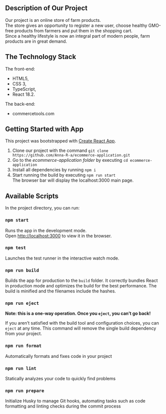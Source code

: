 ## Description of Our Project

Our project is an online store of farm products.\
The store gives an opportunity to register a new user, choose healthy GMO-free products from farmers and put them in the shopping cart.\
Since a healthy lifestyle is now an integral part of modern people, farm products are in great demand.

## The Technology Stack
The front-end: 
- HTML5, 
- CSS 3,
- TypeScript, 
- React 18.2.

The back-end: 
- commercetools.com

## Getting Started with App

This project was bootstrapped with [Create React App](https://github.com/facebook/create-react-app).

1. Clone our project with the command `git clone  https://github.com/Anna-R-a/ecommerce-application.git`
2. Go to the *ecommerce-application folder* by executing `cd ecommerce-application`
3. Install all dependencies by running `npm i`
4. Start running the build by executing `npm run start`\
The browser bar will display the localhost:3000 main page.

## Available Scripts

In the project directory, you can run:

### `npm start`

Runs the app in the development mode.\
Open [http://localhost:3000](http://localhost:3000) to view it in the browser.


### `npm test`

Launches the test runner in the interactive watch mode.

### `npm run build`

Builds the app for production to the `build` folder.
It correctly bundles React in production mode and optimizes the build for the best performance.
The build is minified and the filenames include the hashes.


### `npm run eject`

**Note: this is a one-way operation. Once you `eject`, you can’t go back!**

If you aren’t satisfied with the build tool and configuration choices, you can `eject` at any time. This command will remove the single build dependency from your project.


### `npm run format`

Automatically formats and fixes code in your project


### `npm run lint`

Statically analyzes your code to quickly find problems


### `npm run prepare`

 Initialize Husky to manage Git hooks, automating tasks such as code formatting and linting checks during the commit process

